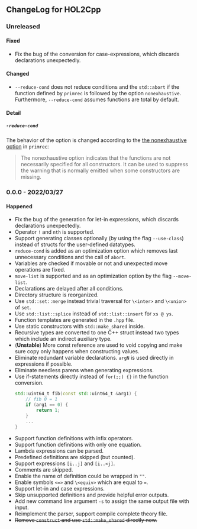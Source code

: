 ## ChangeLog for HOL2Cpp

### Unreleased

#### Fixed

- Fix the bug of the conversion for case-expressions, which discards declarations unexpectedly.

#### Changed

- `--reduce-cond` does not reduce conditions and the `std::abort` if the function defined by `primrec` is followed by the option `nonexhaustive`. Furthermore, `--reduce-cond` assumes functions are total by default.

#### Detail

##### `-reduce-cond`

The behavior of the option is changed according to the [the nonexhaustive option](https://isabelle.in.tum.de/dist/doc/datatypes.pdf) in `primrec`:

> The nonexhaustive option indicates that the functions are not necessarily specified for all constructors. It can be used to suppress the warning that is normally emitted when some constructors are missing.

### 0.0.0 - 2022/03/27

#### Happened

- Fix the bug of the generation for let-in expressions, which discards declarations unexpectedly.
- Operator `!` and `nth` is supported.
- Support generating classes optionally (by using the flag `--use-class`) instead of structs for the user-defined datatypes.
- `reduce-cond` is added as an optimization option which removes last unnecessary conditions and the call of `abort`.
- Variables are checked if movable or not and unexpected move operations are fixed.
- `move-list` is supported and as an optimization option by the flag `--move-list`.
- Declarations are delayed after all conditions.
- Directory structure is reorganized.
- Use `std::set::merge` instead trivial traversal for `\<inter>` and `\<union>` of `set`.
- Use `std::list::splice` instead of `std::list::insert` for `xs @ ys`.
- Function templates are generated in the `.hpp` file.
- Use static constructors with `std::make_shared` inside.
- Recursive types are converted to one C++ struct instead two types which include an indirect auxiliary type.
- (**Unstable**) More const reference are used to void copying and make sure copy only happens when constructing values.
- Eliminate redundant variable declarations. `argN` is used directly in expressions if possible.
- Eliminate needless parens when generating expressions.
- Use if-statements directly instead of `for(;;) {}` in the function conversion.
    ```cpp
    std::uint64_t fib(const std::uint64_t &arg1) {
        // fib 0 = 1
        if (arg1 == 0) {
            return 1;
        }
        ...
    }
    ```
- Support function definitions with infix operators.
- Support function definitions with only one equation.
- Lambda expressions can be parsed.
- Predefined definitions are skipped (but counted).
- Support expressions `[i..j]` and `[i..<j]`.
- Comments are skipped.
- Enable the name of definition could be wrapped in `""`.
- Enable symbols `<=>` and `\<equiv>` which are equal to `=`.
- Support let-in and case expressions.
- Skip unsupported definitions and provide helpful error outputs.
- Add new command line argument `-s` to assign the same output file with input.
- Reimplement the parser, support compile complete theory file.
- ~~Remove `construct` and use `std::make_shared` directly now.~~
